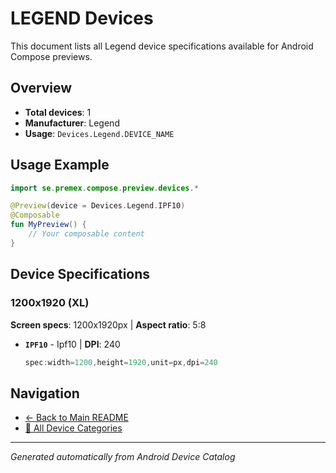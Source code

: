 # LEGEND Devices

This document lists all Legend device specifications available for Android Compose previews.

## Overview

- **Total devices**: 1
- **Manufacturer**: Legend
- **Usage**: `Devices.Legend.DEVICE_NAME`

## Usage Example

```kotlin
import se.premex.compose.preview.devices.*

@Preview(device = Devices.Legend.IPF10)
@Composable
fun MyPreview() {
    // Your composable content
}
```

## Device Specifications

### 1200x1920 (XL)

**Screen specs**: 1200x1920px | **Aspect ratio**: 5:8

- **`IPF10`** - Ipf10 | **DPI**: 240
  ```kotlin
  spec:width=1200,height=1920,unit=px,dpi=240
  ```

## Navigation

- [← Back to Main README](../../README.md)
- [📱 All Device Categories](../README.md)

---
*Generated automatically from Android Device Catalog*
